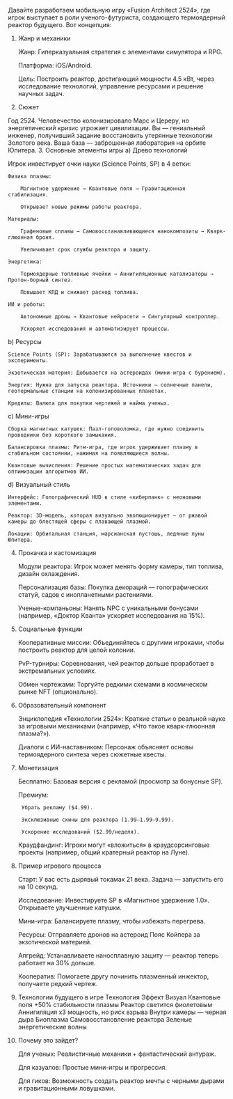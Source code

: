 Давайте разработаем мобильную игру «Fusion Architect 2524», где игрок выступает в роли ученого-футуриста, создающего термоядерный реактор будущего. Вот концепция:
1. Жанр и механики

    Жанр: Гиперказуальная стратегия с элементами симулятора и RPG.

    Платформа: iOS/Android.

    Цель: Построить реактор, достигающий мощности 4.5 кВт, через исследование технологий, управление ресурсами и решение научных задач.

2. Сюжет

Год 2524. Человечество колонизировало Марс и Цереру, но энергетический кризис угрожает цивилизации. Вы — гениальный инженер, получивший задание восстановить утерянные технологии Золотого века. Ваша база — заброшенная лаборатория на орбите Юпитера.
3. Основные элементы игры
a) Древо технологий

Игрок инвестирует очки науки (Science Points, SP) в 4 ветки:

    Физика плазмы:

        Магнитное удержение → Квантовые поля → Гравитационная стабилизация.

        Открывает новые режимы работы реактора.

    Материалы:

        Графеновые сплавы → Самовосстанавливающиеся нанокомпозиты → Кварк-глюонная броня.

        Увеличивает срок службы реактора и защиту.

    Энергетика:

        Термоядерные топливные ячейки → Аннигиляционные катализаторы → Протон-борный синтез.

        Повышает КПД и снижает расход топлива.

    ИИ и роботы:

        Автономные дроны → Квантовые нейросети → Сингулярный контроллер.

        Ускоряет исследования и автоматизирует процессы.

b) Ресурсы

    Science Points (SP): Зарабатываются за выполнение квестов и эксперименты.

    Экзотическая материя: Добывается на астероидах (мини-игра с бурением).

    Энергия: Нужна для запуска реактора. Источники — солнечные панели, геотермальные станции на колонизированных планетах.

    Кредиты: Валюта для покупки чертежей и найма ученых.

c) Мини-игры

    Сборка магнитных катушек: Пазл-головоломка, где нужно соединить проводники без короткого замыкания.

    Балансировка плазмы: Ритм-игра, где игрок удерживает плазму в стабильном состоянии, нажимая на появляющиеся волны.

    Квантовые вычисления: Решение простых математических задач для оптимизации алгоритмов ИИ.

d) Визуальный стиль

    Интерфейс: Голографический HUD в стиле «киберпанк» с неоновыми элементами.

    Реактор: 3D-модель, которая визуально эволюционирует — от ржавой камеры до блестящей сферы с плавающей плазмой.

    Локации: Орбитальная станция, марсианская пустошь, ледяные луны Юпитера.

4. Прокачка и кастомизация

    Модули реактора: Игрок может менять форму камеры, тип топлива, дизайн охлаждения.

    Персонализация базы: Покупка декораций — голографических статуй, садов с инопланетными растениями.

    Ученые-компаньоны: Нанять NPC с уникальными бонусами (например, «Доктор Кванта» ускоряет исследования на 15%).

5. Социальные функции

    Кооперативные миссии: Объединяйтесь с другими игроками, чтобы построить реактор для целой колонии.

    PvP-турниры: Соревнования, чей реактор дольше проработает в экстремальных условиях.

    Обмен чертежами: Торгуйте редкими схемами в космическом рынке NFT (опционально).

6. Образовательный компонент

    Энциклопедия «Технологии 2524»: Краткие статьи о реальной науке за игровыми механиками (например, «Что такое кварк-глюонная плазма?»).

    Диалоги с ИИ-наставником: Персонаж объясняет основы термоядерного синтеза через сюжетные квесты.

7. Монетизация

    Бесплатно: Базовая версия с рекламой (просмотр за бонусные SP).

    Премиум:

        Убрать рекламу ($4.99).

        Эксклюзивные скины для реактора (1.99–1.99–9.99).

        Ускорение исследований ($2.99/неделя).

    Краудфандинг: Игроки могут «вложиться» в краудсорсинговые проекты (например, общий кратерный реактор на Луне).

8. Пример игрового процесса

    Старт: У вас есть дырявый токамак 21 века. Задача — запустить его на 10 секунд.

    Исследование: Инвестируете SP в «Магнитное удержение 1.0». Открываете улучшенные катушки.

    Мини-игра: Балансируете плазму, чтобы избежать перегрева.

    Ресурсы: Отправляете дронов на астероид Пояс Койпера за экзотической материей.

    Апгрейд: Устанавливаете наносплавную защиту — реактор теперь работает на 30% дольше.

    Кооператив: Помогаете другу починить плазменный инжектор, получаете редкий чертеж.

9. Технологии будущего в игре
Технология	Эффект	Визуал
Квантовые поля	+50% стабильности плазмы	Реактор светится фиолетовым
Аннигиляция	x3 мощность, но риск взрыва	Внутри камеры — черная дыра
Биоплазма	Самовосстановление реактора	Зеленые энергетические волны
10. Почему это зайдет?

    Для ученых: Реалистичные механики + фантастический антураж.

    Для казуалов: Простые мини-игры и прогрессия.

    Для гиков: Возможность создать реактор мечты с черными дырами и гравитационными ловушками.